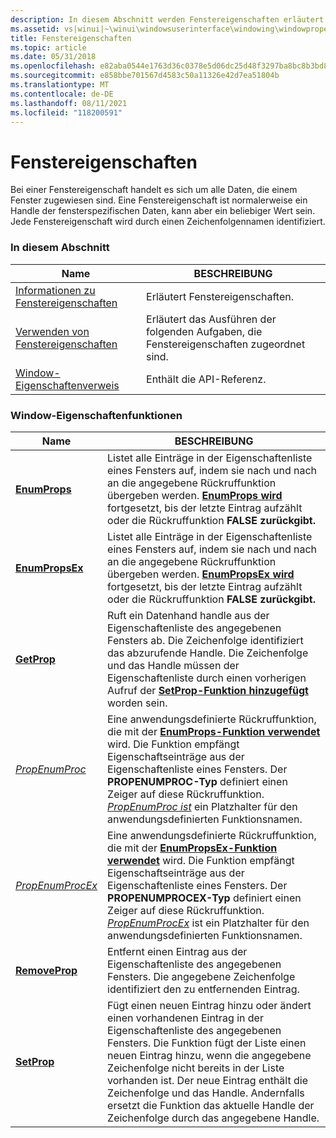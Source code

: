 ```yaml
---
description: In diesem Abschnitt werden Fenstereigenschaften erläutert. Bei einer Fenstereigenschaft handelt es sich um alle Daten, die einem Fenster zugewiesen sind.
ms.assetid: vs|winui|~\winui\windowsuserinterface\windowing\windowproperties.htm
title: Fenstereigenschaften
ms.topic: article
ms.date: 05/31/2018
ms.openlocfilehash: e82aba0544e1763d36c0378e5d06dc25d48f3297ba8bc8b3bd8687dbba4b0afe
ms.sourcegitcommit: e858bbe701567d4583c50a11326e42d7ea51804b
ms.translationtype: MT
ms.contentlocale: de-DE
ms.lasthandoff: 08/11/2021
ms.locfileid: "118200591"
---
```

# <a name="window-properties"></a>Fenstereigenschaften

Bei einer Fenstereigenschaft handelt es sich um alle Daten, die einem Fenster zugewiesen sind. Eine Fenstereigenschaft ist normalerweise ein Handle der fensterspezifischen Daten, kann aber ein beliebiger Wert sein. Jede Fenstereigenschaft wird durch einen Zeichenfolgennamen identifiziert.

### <a name="in-this-section"></a>In diesem Abschnitt



| Name                                                       | BESCHREIBUNG                                                                               |
|------------------------------------------------------------|-------------------------------------------------------------------------------------------|
| [Informationen zu Fenstereigenschaften](about-window-properties.md)     | Erläutert Fenstereigenschaften.<br/>                                                   |
| [Verwenden von Fenstereigenschaften](using-window-properties.md)     | Erläutert das Ausführen der folgenden Aufgaben, die Fenstereigenschaften zugeordnet sind.<br/> |
| [Window-Eigenschaftenverweis](window-property-reference.md) | Enthält die API-Referenz.<br/>                                                    |



 

### <a name="window-property-functions"></a>Window-Eigenschaftenfunktionen



| Name                                   | BESCHREIBUNG                                                                                                                                                                                                                                                                                                                                                       |
|----------------------------------------|-------------------------------------------------------------------------------------------------------------------------------------------------------------------------------------------------------------------------------------------------------------------------------------------------------------------------------------------------------------------|
| [**EnumProps**](/windows/win32/api/winuser/nf-winuser-enumpropsa)         | Listet alle Einträge in der Eigenschaftenliste eines Fensters auf, indem sie nach und nach an die angegebene Rückruffunktion übergeben werden. [**EnumProps wird**](/windows/win32/api/winuser/nf-winuser-enumpropsa) fortgesetzt, bis der letzte Eintrag aufzählt oder die Rückruffunktion **FALSE zurückgibt.**<br/>                                                                                                        |
| [**EnumPropsEx**](/windows/win32/api/winuser/nf-winuser-enumpropsexa)     | Listet alle Einträge in der Eigenschaftenliste eines Fensters auf, indem sie nach und nach an die angegebene Rückruffunktion übergeben werden. [**EnumPropsEx wird**](/windows/win32/api/winuser/nf-winuser-enumpropsexa) fortgesetzt, bis der letzte Eintrag aufzählt oder die Rückruffunktion **FALSE zurückgibt.** <br/>                                                                                                  |
| [**GetProp**](/windows/win32/api/winuser/nf-winuser-getpropa)             | Ruft ein Datenhand handle aus der Eigenschaftenliste des angegebenen Fensters ab. Die Zeichenfolge identifiziert das abzurufende Handle. Die Zeichenfolge und das Handle müssen der Eigenschaftenliste durch einen vorherigen Aufruf der [**SetProp-Funktion hinzugefügt**](/windows/win32/api/winuser/nf-winuser-setpropa) worden sein. <br/>                                                                                    |
| [*PropEnumProc*](/windows/win32/api/winuser/nc-winuser-propenumproca)     | Eine anwendungsdefinierte Rückruffunktion, die mit der [**EnumProps-Funktion verwendet**](/windows/win32/api/winuser/nf-winuser-enumpropsa) wird. Die Funktion empfängt Eigenschaftseinträge aus der Eigenschaftenliste eines Fensters. Der **PROPENUMPROC-Typ** definiert einen Zeiger auf diese Rückruffunktion. [*PropEnumProc ist*](/windows/win32/api/winuser/nc-winuser-propenumproca) ein Platzhalter für den anwendungsdefinierten Funktionsnamen. <br/>           |
| [*PropEnumProcEx*](/windows/win32/api/winuser/nc-winuser-propenumprocexa) | Eine anwendungsdefinierte Rückruffunktion, die mit der [**EnumPropsEx-Funktion verwendet**](/windows/win32/api/winuser/nf-winuser-enumpropsexa) wird. Die Funktion empfängt Eigenschaftseinträge aus der Eigenschaftenliste eines Fensters. Der **PROPENUMPROCEX-Typ** definiert einen Zeiger auf diese Rückruffunktion. [*PropEnumProcEx*](/windows/win32/api/winuser/nc-winuser-propenumprocexa) ist ein Platzhalter für den anwendungsdefinierten Funktionsnamen. <br/> |
| [**RemoveProp**](/windows/win32/api/winuser/nf-winuser-removepropa)       | Entfernt einen Eintrag aus der Eigenschaftenliste des angegebenen Fensters. Die angegebene Zeichenfolge identifiziert den zu entfernenden Eintrag.<br/>                                                                                                                                                                                                                    |
| [**SetProp**](/windows/win32/api/winuser/nf-winuser-setpropa)             | Fügt einen neuen Eintrag hinzu oder ändert einen vorhandenen Eintrag in der Eigenschaftenliste des angegebenen Fensters. Die Funktion fügt der Liste einen neuen Eintrag hinzu, wenn die angegebene Zeichenfolge nicht bereits in der Liste vorhanden ist. Der neue Eintrag enthält die Zeichenfolge und das Handle. Andernfalls ersetzt die Funktion das aktuelle Handle der Zeichenfolge durch das angegebene Handle. <br/> |



 

 

 
